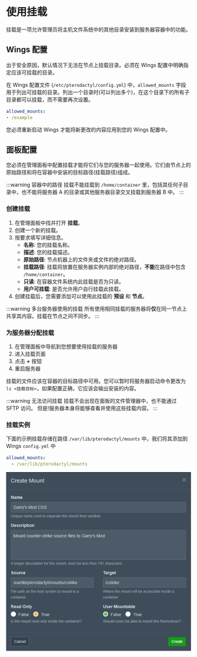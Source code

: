 # 使用挂载

挂载是一项允许管理员将主机文件系统中的其他目录安装到服务器容器中的功能。

## Wings 配置

出于安全原因，默认情况下无法在节点上挂载目录。必须在 Wings 配置中明确指定应该可挂载的目录。

在 Wings 配置文件 (`/etc/pterodactyl/config.yml`) 中，`allowed_mounts` 字段用于列出可挂载的目录。列出一个目录时(可以列出多个)，在这个目录下的所有子目录都可以挂载，而不需要再次设置。

```yml
allowed_mounts:
- /example
```

您必须重新启动 Wings 才能将新更改的内容应用到您的 Wings 配置中。

## 面板配置

您必须在管理面板中配置挂载才能将它们与您的服务器一起使用。它们由节点上的原始路径和将在容器中安装的目标路径(挂载路径)组成。

:::warning 容器中的路径
挂载不能挂载到 `/home/container` 里，包括其任何子目录中，也不能将服务器 A 的目录或其他服务器目录交叉挂载到服务器 B 中。
:::

### 创建挂载

1. 在管理面板中找并打开 **挂载**。
2. 创建一个新的挂载。
3. 按要求填写详细信息。
   - **名称**: 您的挂载名称。
   - **描述**: 您的挂载描述。
   - **原始路径**: 节点机器上的文件夹或文件的绝对路径。
   - **挂载路径**: 挂载将放置在服务器实例内部的绝对路径，**不能**在路径中包含 `/home/container`。
   - **只读**: 在容器文件系统内此挂载是否为只读。
   - **用户可挂载**: 是否允许用户自行挂载此挂载。
4. 创建挂载后，您需要添加可以使用此挂载的 **预设** 和 **节点**。

:::warning 多台服务器使用的挂载
所有使用相同挂载的服务器将**仅**在同一节点上共享其内容。挂载在节点之间不同步。
:::

### 为服务器分配挂载

1. 在管理面板中导航到您想要使用挂载的服务器
2. 进入挂载页面
3. 点击 **+** 按钮
4. 重启服务器

挂载的文件应该在容器的目标路径中可用。您可以暂时将服务器启动命令更改为 `ls <挂载目标>`，如果配置正确，它应该会输出安装的内容。

:::warning 无法访问挂载
挂载不会出现在面板的文件管理器中，也不能通过 SFTP 访问。 但是!服务器本身将能够查看并使用这些挂载内容。
:::

### 挂载实例

下面的示例挂载存储在路径 `/var/lib/pterodactyl/mounts` 中，我们将其添加到 Wings `config.yml` 中

```yml
allowed_mounts:
  - /var/lib/pterodactyl/mounts
```

![](./../.vuepress/public/gmod_mount_example.png)
